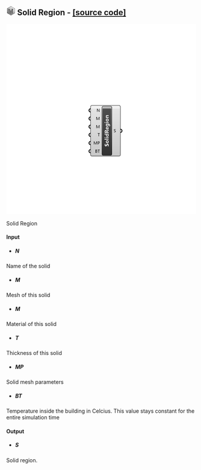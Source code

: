 ## ![](../../images/icons/Solid_Region.png) Solid Region - [[source code]](https://github.com/Eddy3D-Dev/Eddy3D/tree/dev/Solid%20Region.cs)

![](../../images/components/Solid_Region.png)

Solid Region

#### Input
* ##### N 
Name of the solid
* ##### M 
Mesh of this solid
* ##### M 
Material of this solid
* ##### T 
Thickness of this solid
* ##### MP 
Solid mesh parameters
* ##### BT 
Temperature inside the building in Celcius. This value stays constant for the entire simulation time

#### Output
* ##### S
Solid region.